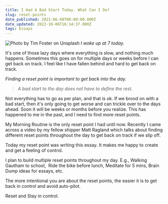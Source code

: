 ```yaml
---
title: I Had A Bad Start Today. What Can I Do?
slug: reset-points
date_published: 2021-06-08T00:00:00.000Z
date_updated: 2022-10-06T16:14:37.000Z
tags: Essays
---
```


![Photo by Tim Foster on Unsplash](__GHOST_URL__/content/images/reset.jpg)
*I woke up at 7 today.*

It's one of those lazy days where everything is slow, and nothing much happens. Sometimes this goes on for multiple days or weeks before I can get back on track. I feel like I have fallen behind and hard to get back on track.

*Finding a reset point is important to get back into the day.*

> *A bad start to the day does not have to define the rest.*

Not everything has to go as per plan, and that is ok. If we brood on with a bad start, then it's only going to get worse and can trickle over to the days ahead. Soon it will be weeks or months before you realize. This has happened to me in the past, and I need to find more reset points.

My Morning Routine is the only reset point I had until now. Recently I came across a video by my fellow shipper Matt Ragland which talks about finding different reset points throughout the day to get back on track if we slip off.

Today my reset point was writing this essay. It makes me happy to create and get a feeling of control.

I plan to build multiple reset points throughout my day. E.g., Walking Gautham to school,  Ride the bike before lunch, Meditate for 5 mins, Brain Dump ideas for essays, etc.

The more intentional you are about the reset points, the easier it is to get back in control and avoid auto-pilot.

Reset and Stay in control.
